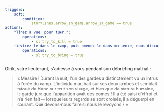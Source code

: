 ```yaml
---
triggers:
    soft:
        condition:
            storylines.arrow_in_game.arrow_in_game == true
actions:
    "Tirez à vue, pour tuer.":
        operations:
            - sl.try_to_kill = true
    "Invitez-le dans le camp, puis amenez-le dans ma tente, nous discuterons":
        operations:
            - sl.try_to_bring = true
---
```


Olrik, votre lieutenant, s'adresse à vous pendant son débriefing matinal :

> « Messire ! Durant la nuit, l'un des gardes a distinctement vu un intrus à l'orée du camp. L'individu marchait sur ses deux jambes et semblait tatoué de blanc sur tout son visage, et bien que de stature humaine, le garde jure que l'apparition avait des cornes ! Il a été saisi d'effroi et n'a rien fait -- lorsque leurs regards se sont croisés, il a déguerpi en courant. Que devons-nous faire si nous le revoyons ? »
